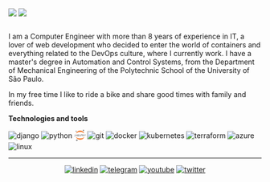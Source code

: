 <div>
  <img align="center" height="170" src="https://github-readme-stats.vercel.app/api/top-langs/?username=adejonghm&layout=compact&border_radius=10&theme=onedark"/>
  <img align="center" src="https://github-readme-stats.vercel.app/api?username=adejonghm&show_icons=true&count_private=true&include_all_commits=true&custom_title=Github%20Status&hide=issues&border_radius=10&theme=onedark"/>
</div>

<br/>

I am a Computer Engineer with more than 8 years of experience in IT, a lover of web development who decided to enter the world of containers and everything related to the DevOps culture, where I currently work. I have a master's degree in Automation and Control Systems, from the Department of Mechanical Engineering of the Polytechnic School of the University of São Paulo.

In my free time I like to ride a bike and share good times with family and friends.

**Technologies and tools**

<img align="center" alt="django" width="4%" src="https://www.vectorlogo.zone/logos/djangoproject/djangoproject-icon.svg">
<img align="center" alt="python" width="4%" src="https://www.vectorlogo.zone/logos/python/python-icon.svg">
<img align="center" alt="jupyter" width="4.5%" src="https://raw.githubusercontent.com/devicons/devicon/master/icons/jupyter/jupyter-original-wordmark.svg">
<img align="center" alt="git" width="4%" src="https://www.vectorlogo.zone/logos/git-scm/git-scm-icon.svg">
<img align="center" alt="docker" width="6%" src="https://www.vectorlogo.zone/logos/docker/docker-icon.svg">
<img align="center" alt="kubernetes" width="4%" src="https://www.vectorlogo.zone/logos/kubernetes/kubernetes-icon.svg">
<img align="center" alt="terraform" width="4%" src="https://www.vectorlogo.zone/logos/terraformio/terraformio-icon.svg">
<img align="center" alt="azure" width="5%" src="https://www.vectorlogo.zone/logos/microsoft_azure/microsoft_azure-icon.svg">
<img align="center" alt="linux" width="4%" src="https://www.vectorlogo.zone/logos/linux/linux-icon.svg">

---

<div align="center">

  [![linkedin](https://img.shields.io/badge/-LinkedIn-%230077B5?style=for-the-badge&logo=linkedin&logoColor=white)](https://www.linkedin.com/in/adejonghm)
  [![telegram](https://img.shields.io/badge/Telegram-2CA5E0?style=for-the-badge&logo=telegram&logoColor=white)](https://t.me/adejonghm)
  [![youtube](https://img.shields.io/badge/YouTube-FF0000?style=for-the-badge&logo=youtube&logoColor=white)](https://www.youtube.com/channel/UCgoPSCfoyiSlsdWMMxfq43Q)
  [![twitter](https://img.shields.io/badge/Twitter-1DA1F2?style=for-the-badge&logo=twitter&logoColor=white)](https://twitter.com/adejonghm)

</div>
